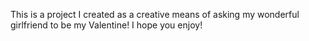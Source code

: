 This is a project I created as a creative means of asking my wonderful girlfriend to be my Valentine! I hope you enjoy!

